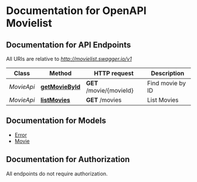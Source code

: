 # Documentation for OpenAPI Movielist

<a name="documentation-for-api-endpoints"></a>
## Documentation for API Endpoints

All URIs are relative to *http://movielist.swagger.io/v1*

Class | Method | HTTP request | Description
------------ | ------------- | ------------- | -------------
*MovieApi* | [**getMovieById**](Apis/MovieApi.md#getmoviebyid) | **GET** /movie/{movieId} | Find movie by ID
*MovieApi* | [**listMovies**](Apis/MovieApi.md#listmovies) | **GET** /movies | List Movies


<a name="documentation-for-models"></a>
## Documentation for Models

 - [Error](.//Models/Error.md)
 - [Movie](.//Models/Movie.md)


<a name="documentation-for-authorization"></a>
## Documentation for Authorization

All endpoints do not require authorization.
